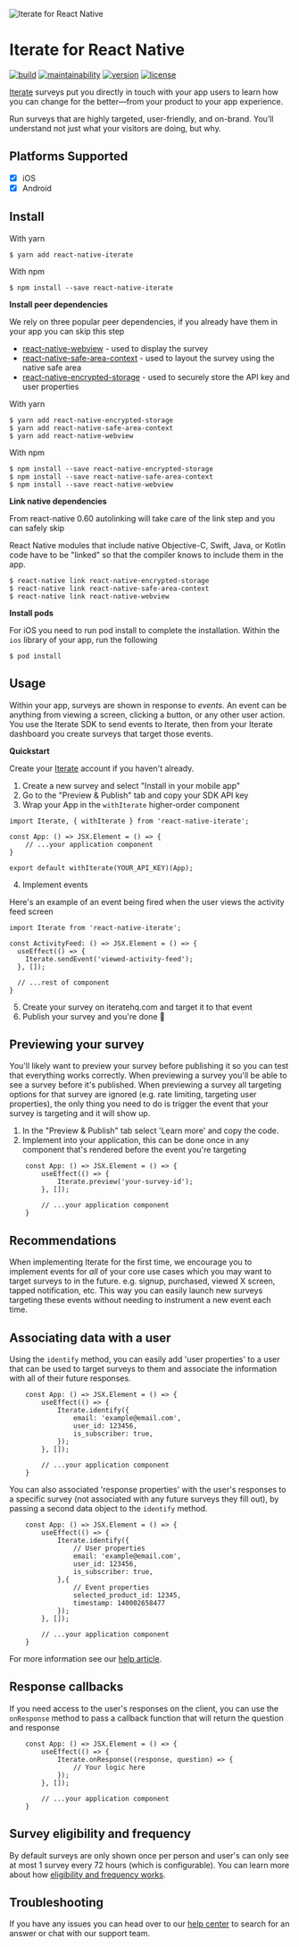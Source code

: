 
![Iterate for React Native](https://iterate-assets.s3.amazonaws.com/clients/iterate-react-native-banner.png)

# Iterate for React Native

[![build](https://img.shields.io/circleci/build/github/iteratehq/react-native-iterate)](https://github.com/iteratehq/react-native-iterate) 
[![maintainability](https://img.shields.io/codeclimate/maintainability/iteratehq/react-native-iterate)](https://codeclimate.com/github/iteratehq/react-native-iterate)
[![version](https://img.shields.io/github/v/tag/iteratehq/react-native-iterate?label=version)](https://github.com/iteratehq/react-native-iterate/releases)
[![license](https://img.shields.io/github/license/iteratehq/react-native-iterate?color=%23000000)](https://github.com/iteratehq/react-native-iterate/blob/master/LICENSE.txt) 

[Iterate](https://iteratehq.com) surveys put you directly in touch with your app users to learn how you can change for the better—from your product to your app experience.

Run surveys that are highly targeted, user-friendly, and on-brand. You’ll understand not just what your visitors are doing, but why.

## Platforms Supported

- [x] iOS
- [x] Android

## Install

With yarn

```
$ yarn add react-native-iterate
```

With npm

```
$ npm install --save react-native-iterate
```

**Install peer dependencies**

We rely on three popular peer dependencies, if you already have them in your app you can skip this step

- [react-native-webview](https://github.com/react-native-webview/react-native-webview) - used to display the survey
- [react-native-safe-area-context](https://github.com/th3rdwave/react-native-safe-area-context) - used to layout the survey using the native safe area
- [react-native-encrypted-storage](https://github.com/emeraldsanto/react-native-encrypted-storage) - used to securely store the API key and user properties

With yarn

```
$ yarn add react-native-encrypted-storage
$ yarn add react-native-safe-area-context
$ yarn add react-native-webview
```

With npm

```
$ npm install --save react-native-encrypted-storage
$ npm install --save react-native-safe-area-context
$ npm install --save react-native-webview
```


**Link native dependencies**

From react-native 0.60 autolinking will take care of the link step and you can safely skip

React Native modules that include native Objective-C, Swift, Java, or Kotlin code have to be "linked" so that the compiler knows to include them in the app.

```
$ react-native link react-native-encrypted-storage
$ react-native link react-native-safe-area-context
$ react-native link react-native-webview
```

**Install pods**

For iOS you need to run pod install to complete the installation. Within the `ios` library of your app, run the following

```
$ pod install
```

## Usage

Within your app, surveys are shown in response to _events_. An event can be anything from viewing a screen, clicking a button, or any other user action. You use the Iterate SDK to send events to Iterate, then from your Iterate dashboard you create surveys that target those events.

**Quickstart**

Create your [Iterate](https://iteratehq.com) account if you haven't already.

1. Create a new survey and select "Install in your mobile app"
2. Go to the "Preview & Publish" tab and copy your SDK API key
3. Wrap your App in the `withIterate` higher-order component

```JSX
import Iterate, { withIterate } from 'react-native-iterate';

const App: () => JSX.Element = () => {
    // ...your application component
}

export default withIterate(YOUR_API_KEY)(App);
```

4. Implement events

Here's an example of an event being fired when the user views the activity feed screen

```JSX
import Iterate from 'react-native-iterate';

const ActivityFeed: () => JSX.Element = () => {
  useEffect(() => {
    Iterate.sendEvent('viewed-activity-feed');
  }, []);

  // ...rest of component
}
```
5. Create your survey on iteratehq.com and target it to that event
6. Publish your survey and you're done 🎉

## Previewing your survey

You'll likely want to preview your survey before publishing it so you can test that everything works correctly. When previewing a survey you'll be able to see a survey before it's published. When previewing a survey all targeting options for that survey are ignored (e.g. rate limiting, targeting user properties), the only thing you need to do is trigger the event that your survey is targeting and it will show up.

1. In the "Preview & Publish" tab select 'Learn more' and copy the code.
2. Implement into your application, this can be done once in any component that's rendered before the event you're targeting

```JSX
    const App: () => JSX.Element = () => {
        useEffect(() => {
            Iterate.preview('your-survey-id');
        }, []);

        // ...your application component
    }
```

## Recommendations

When implementing Iterate for the first time, we encourage you to implement events for _all_ of your core use cases which you may want to target surveys to in the future. e.g. signup, purchased, viewed X screen, tapped notification, etc. This way you can easily launch new surveys targeting these events without needing to instrument a new event each time.

## Associating data with a user

Using the `identify` method, you can easily add 'user properties' to a user that can be used to target surveys to them and associate the information with all of their future responses.

```JSX
    const App: () => JSX.Element = () => {
        useEffect(() => {
            Iterate.identify({
                email: 'example@email.com',
                user_id: 123456,
                is_subscriber: true,
            });
        }, []);

        // ...your application component
    }
```

You can also associated 'response properties' with the user's responses to a specific survey (not associated with any future surveys they fill out), by passing a second data object to the `identify` method.

```JSX
    const App: () => JSX.Element = () => {
        useEffect(() => {
            Iterate.identify({
                // User properties
                email: 'example@email.com',
                user_id: 123456,
                is_subscriber: true,
            },{
                // Event properties
                selected_product_id: 12345,
                timestamp: 140002658477
            });
        }, []);

        // ...your application component
    }
```


For more information see our [help article](https://help.iteratehq.com/en/articles/4457590-associating-data-with-a-user-or-response).

## Response callbacks

If you need access to the user's responses on the client, you can use the `onResponse` method to pass a callback function that will return the question and response

```JSX
    const App: () => JSX.Element = () => {
        useEffect(() => {
            Iterate.onResponse((response, question) => {
                // Your logic here
            });
        }, []);

        // ...your application component
    }
```


## Survey eligibility and frequency

By default surveys are only shown once per person and user's can only see at most 1 survey every 72 hours (which is configurable). You can learn more about how [eligibility and frequency works](https://help.iteratehq.com/en/articles/2835008-survey-eligibility-and-frequency).

## Troubleshooting

If you have any issues you can head over to our [help center](https://help.iteratehq.com) to search for an answer or chat with our support team.